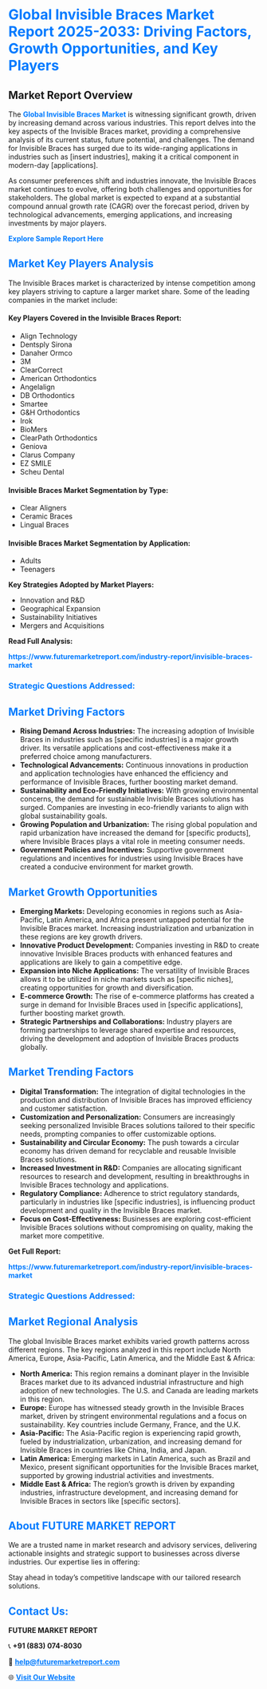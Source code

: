 <h1 style="color: #007BFF;">Global Invisible Braces Market Report 2025-2033: Driving Factors, Growth Opportunities, and Key Players</h1>

<section id="overview">
<h2>Market Report Overview</h2>
<p>The <a href="https://www.futuremarketreport.com/industry-report/invisible-braces-market" style="color: #007BFF; text-decoration: none;"><strong>Global Invisible Braces Market</strong></a> is witnessing significant growth, driven by increasing demand across various industries. This report delves into the key aspects of the Invisible Braces market, providing a comprehensive analysis of its current status, future potential, and challenges. The demand for Invisible Braces has surged due to its wide-ranging applications in industries such as [insert industries], making it a critical component in modern-day [applications].</p>
<p>As consumer preferences shift and industries innovate, the Invisible Braces market continues to evolve, offering both challenges and opportunities for stakeholders. The global market is expected to expand at a substantial compound annual growth rate (CAGR) over the forecast period, driven by technological advancements, emerging applications, and increasing investments by major players.</p>
</section>

<section id="overview">
<p><a href="https://www.futuremarketreport.com/request-sample/reportId=58912" style="color: #007BFF; text-decoration: none;"><strong>Explore Sample Report Here</strong></a></p>
</section>

<section id="key-players">
<h2 style="color: #007BFF;">Market Key Players Analysis</h2>
<p>The Invisible Braces market is characterized by intense competition among key players striving to capture a larger market share. Some of the leading companies in the market include:</p>
<h4>Key Players Covered in the Invisible Braces Report:</h4>
<ul><li>Align Technology</li><li>Dentsply Sirona</li><li>Danaher Ormco</li><li>3M</li><li>ClearCorrect</li><li>American Orthodontics</li><li>Angelalign</li><li>DB Orthodontics</li><li>Smartee</li><li>G&amp;H Orthodontics</li><li>Irok</li><li>BioMers</li><li>ClearPath Orthodontics</li><li>Geniova</li><li>Clarus Company</li><li>EZ SMILE</li><li>Scheu Dental</li></ul>
<h4>Invisible Braces Market Segmentation by Type:</h4>
<ul><li>Clear Aligners</li><li>Ceramic Braces</li><li>Lingual Braces</li></ul>

<h4>Invisible Braces Market Segmentation by Application:</h4>
<ul><li>Adults</li><li>Teenagers</li></ul>
<p><strong>Key Strategies Adopted by Market Players:</strong></p>
<ul>
<li>Innovation and R&D</li>
<li>Geographical Expansion</li>
<li>Sustainability Initiatives</li>
<li>Mergers and Acquisitions</li>
</ul>
</section>

<section>
<p><strong>Read Full Analysis: </strong></p><a href="https://www.futuremarketreport.com/industry-report/invisible-braces-market" style="color: #007BFF; text-decoration: none;"><strong>https://www.futuremarketreport.com/industry-report/invisible-braces-market</strong></a>
<h3 style="color: #007BFF;">Strategic Questions Addressed:</h3>
</section>

<section id="driving-factors">
<h2 style="color: #007BFF;">Market Driving Factors</h2>
<ul>
<li><strong>Rising Demand Across Industries:</strong> The increasing adoption of Invisible Braces in industries such as [specific industries] is a major growth driver. Its versatile applications and cost-effectiveness make it a preferred choice among manufacturers.</li>
<li><strong>Technological Advancements:</strong> Continuous innovations in production and application technologies have enhanced the efficiency and performance of Invisible Braces, further boosting market demand.</li>
<li><strong>Sustainability and Eco-Friendly Initiatives:</strong> With growing environmental concerns, the demand for sustainable Invisible Braces solutions has surged. Companies are investing in eco-friendly variants to align with global sustainability goals.</li>
<li><strong>Growing Population and Urbanization:</strong> The rising global population and rapid urbanization have increased the demand for [specific products], where Invisible Braces plays a vital role in meeting consumer needs.</li>
<li><strong>Government Policies and Incentives:</strong> Supportive government regulations and incentives for industries using Invisible Braces have created a conducive environment for market growth.</li>
</ul>
</section>

<section id="growth-opportunities">
<h2 style="color: #007BFF;">Market Growth Opportunities</h2>
<ul>
<li><strong>Emerging Markets:</strong> Developing economies in regions such as Asia-Pacific, Latin America, and Africa present untapped potential for the Invisible Braces market. Increasing industrialization and urbanization in these regions are key growth drivers.</li>
<li><strong>Innovative Product Development:</strong> Companies investing in R&D to create innovative Invisible Braces products with enhanced features and applications are likely to gain a competitive edge.</li>
<li><strong>Expansion into Niche Applications:</strong> The versatility of Invisible Braces allows it to be utilized in niche markets such as [specific niches], creating opportunities for growth and diversification.</li>
<li><strong>E-commerce Growth:</strong> The rise of e-commerce platforms has created a surge in demand for Invisible Braces used in [specific applications], further boosting market growth.</li>
<li><strong>Strategic Partnerships and Collaborations:</strong> Industry players are forming partnerships to leverage shared expertise and resources, driving the development and adoption of Invisible Braces products globally.</li>
</ul>
</section>

<section id="trending-factors">
<h2 style="color: #007BFF;">Market Trending Factors</h2>
<ul>
<li><strong>Digital Transformation:</strong> The integration of digital technologies in the production and distribution of Invisible Braces has improved efficiency and customer satisfaction.</li>
<li><strong>Customization and Personalization:</strong> Consumers are increasingly seeking personalized Invisible Braces solutions tailored to their specific needs, prompting companies to offer customizable options.</li>
<li><strong>Sustainability and Circular Economy:</strong> The push towards a circular economy has driven demand for recyclable and reusable Invisible Braces solutions.</li>
<li><strong>Increased Investment in R&D:</strong> Companies are allocating significant resources to research and development, resulting in breakthroughs in Invisible Braces technology and applications.</li>
<li><strong>Regulatory Compliance:</strong> Adherence to strict regulatory standards, particularly in industries like [specific industries], is influencing product development and quality in the Invisible Braces market.</li>
<li><strong>Focus on Cost-Effectiveness:</strong> Businesses are exploring cost-efficient Invisible Braces solutions without compromising on quality, making the market more competitive.</li>
</ul>
</section>

<section>
<p><strong>Get Full Report: </strong></p><a href="https://www.futuremarketreport.com/industry-report/invisible-braces-market" style="color: #007BFF; text-decoration: none;"><strong>https://www.futuremarketreport.com/industry-report/invisible-braces-market</strong></a>
<h3 style="color: #007BFF;">Strategic Questions Addressed:</h3>
</section>


<section id="regional-analysis">
<h2 style="color: #007BFF;">Market Regional Analysis</h2>
<p>The global Invisible Braces market exhibits varied growth patterns across different regions. The key regions analyzed in this report include North America, Europe, Asia-Pacific, Latin America, and the Middle East & Africa:</p>
<ul>
<li><strong>North America:</strong> This region remains a dominant player in the Invisible Braces market due to its advanced industrial infrastructure and high adoption of new technologies. The U.S. and Canada are leading markets in this region.</li>
<li><strong>Europe:</strong> Europe has witnessed steady growth in the Invisible Braces market, driven by stringent environmental regulations and a focus on sustainability. Key countries include Germany, France, and the U.K.</li>
<li><strong>Asia-Pacific:</strong> The Asia-Pacific region is experiencing rapid growth, fueled by industrialization, urbanization, and increasing demand for Invisible Braces in countries like China, India, and Japan.</li>
<li><strong>Latin America:</strong> Emerging markets in Latin America, such as Brazil and Mexico, present significant opportunities for the Invisible Braces market, supported by growing industrial activities and investments.</li>
<li><strong>Middle East & Africa:</strong> The region’s growth is driven by expanding industries, infrastructure development, and increasing demand for Invisible Braces in sectors like [specific sectors].</li>
</ul>
</section>

<footer>
<h2 style="color: #007BFF;">About FUTURE MARKET REPORT</h2>
<p>We are a trusted name in market research and advisory services, delivering actionable insights and strategic support to businesses across diverse industries. Our expertise lies in offering:</p>

<p>Stay ahead in today’s competitive landscape with our tailored research solutions.</p>

<h2 style="color: #007BFF;">Contact Us:</h2>
<p><strong>FUTURE MARKET REPORT</strong></p>
<p>📞 <strong>+91 (883) 074-8030</strong></p>
<p>📧 <strong><a href="mailto:help@futuremarketreport.com" style="color: #007BFF;">help@futuremarketreport.com</a></strong></p>
<p>🌐 <strong><a href="https://www.futuremarketreport.com/" style="color: #007BFF;">Visit Our Website</a></strong></p>
</footer>